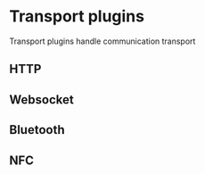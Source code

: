 # Transport plugins

Transport plugins handle communication transport 

## HTTP

## Websocket

## Bluetooth

## NFC